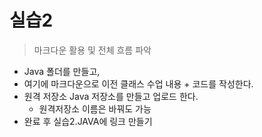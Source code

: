 # 실습2

> 마크다운 활용 및 전체 흐름 파악

* Java 폴더를 만들고,
* 여기에 마크다운으로 이전 클래스 수업 내용 + 코드를 작성한다.
* 원격 저장소 Java 저장소를 만들고 업로드 한다.
  * 원격저장소 이름은 바꿔도 가능
* 완료 후 실습2.JAVA에 링크 만들기